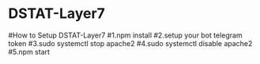 # DSTAT-Layer7
#How to Setup DSTAT-Layer7
#1.npm install
#2.setup your bot telegram token
#3.sudo systemctl stop apache2
#4.sudo systemctl disable apache2
#5.npm start
